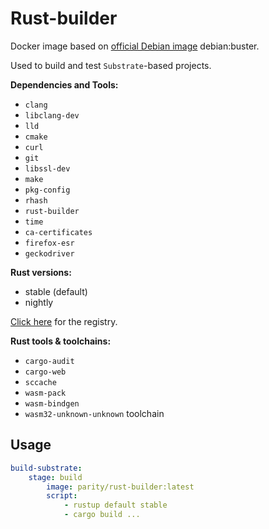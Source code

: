 # Rust-builder

Docker image based on [official Debian image](https://hub.docker.com/_/debian) debian:buster.

Used to build and test `Substrate`-based projects.

**Dependencies and Tools:**

- `clang`
- `libclang-dev`
- `lld`
- `cmake`
- `curl`
- `git`
- `libssl-dev`
- `make`
- `pkg-config`
- `rhash`
- `rust-builder`
- `time`
- `ca-certificates`
- `firefox-esr`
- `geckodriver`

**Rust versions:**

- stable (default)
- nightly

[Click here](https://hub.docker.com/repository/docker/parity/rust-builder) for the registry.

**Rust tools & toolchains:**

- `cargo-audit`
- `cargo-web`
- `sccache`
- `wasm-pack`
- `wasm-bindgen`
- `wasm32-unknown-unknown` toolchain

## Usage

```yaml
build-substrate:
    stage: build
        image: parity/rust-builder:latest
        script:
            - rustup default stable
            - cargo build ...
```

